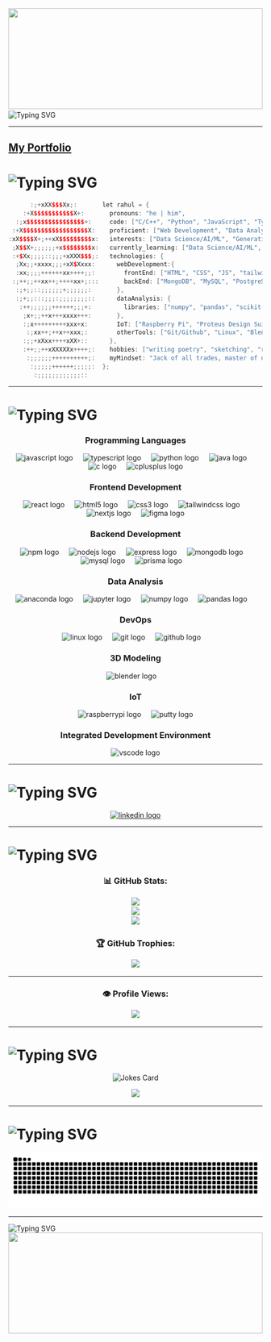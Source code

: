 <img src="https://media3.giphy.com/media/v1.Y2lkPTc5MGI3NjExczhsZDk2dGp3NGlua2plcmxidnUzZ2ZvZGxud2MzNm5mOXFpc3BlYiZlcD12MV9pbnRlcm5hbF9naWZfYnlfaWQmY3Q9Zw/tptFQ8QAJYYvu/giphy.gif" width="100%" height="200"/>

<img src="https://readme-typing-svg.herokuapp.com?font=Fira+Code&size=24&pause=1000&color=2a903c&width=800&lines=Welcome+to+RahuL's+GitHub+Profile!;Curious+,+Creative+,+Tech+Enthusiast;Always+Learning+%26+Building+Awesome+Stuff!" alt="Typing SVG">

---
<a href="https://rahulstack.vercel.app/">My Portfolio</a>
---

# <img src="https://readme-typing-svg.herokuapp.com?font=Fira+Code&size=24&pause=1000&color=2a903c&width=800&lines=👨‍💻+About+Me" alt="Typing SVG">
```cpp
      :;+xXX$$$Xx;:       let rahul = {
    :+X$$$$$$$$$$$X+:       pronouns: "he | him",
  :;x$$$$$$$$$$$$$$$$+:     code: ["C/C++", "Python", "JavaScript", "TypeScript",  "Java", "MATLAB"],
 :+X$$$$$$$$$$$$$$$$$$X:    proficient: ["Web Development", "Data Analysis", "IoT", "DSA"],
:xX$$$$X+;++xX$$$$$$$$$x:   interests: ["Data Science/AI/ML", "Generative AI", "Electronics","Robotics", "Computer Vision","NLP" ,"Game Development", "Ethical Hacking"],
 ;X$$X+;;;;;;+x$$$$$$$$x:   currently_learning: ["Data Science/AI/ML", "Generative AI],
 :+$Xx;;;;::;;;+xXXX$$$;:   technologies: {
  ;Xx;;+xxxx;;;+xX$Xxxx:      webDevelopment:{
  :xx;;;;++++++xx++++;;:        frontEnd: ["HTML", "CSS", "JS", "tailwindCSS", "React.js", "Next.js", "Shadcn UI", "Figma", "Framer"],
 :;++;;++xx++;++++xx+;:::       backEnd: ["MongoDB", "MySQL", "PostgreSQL", "Prisma", "Express.js", "Node.js"],
  :;+;;::;;;;;;+;;;;;;:       },
  :;+;;:::;;;:;;;;;;;;::      dataAnalysis: {
   :++;;;;;;++++++;;;+:         libraries: ["numpy", "pandas", "scikit-learn", "Matplotlib", "Seaborn", "MS Excel/ Google Sheets", "PowerBI"]
    ;x+;;++x+++xxxx+++:       },
    :;x+++++++++xxx+x:        IoT: ["Raspberry Pi", "Proteus Design Suite"],
     :;xx++;++x++xxx;:        otherTools: ["Git/Github", "Linux", "Blender"],
    :;;+xXxx++++xXX+::      },
    :++;;++xXXXXXx++++;:    hobbies: ["writing poetry", "sketching", "reading mangas, manhwas, manhuas", "animes", "playing story-driven games", "football"],
     :;;;;;;++++++++++;:    myMindset: "Jack of all trades, master of none, but oftentimes better than master of one."
      :;;;;;++++++;;;;;:  };
       :;;;;;;;;;;;;::
```

--- 

# <img src="https://readme-typing-svg.herokuapp.com?font=Fira+Code&size=24&pause=1000&color=2a903c&width=800&lines=🧑🏻‍💻+Technologies+I+can+cook+with" alt="Typing SVG">

<div align="center">
  
  <!-- Programming Languages -->
  <h3>Programming Languages</h3>
  <img src="https://cdn.jsdelivr.net/gh/devicons/devicon/icons/javascript/javascript-original.svg" height="40" alt="javascript logo"  />
  <img width="12" />
  <img src="https://cdn.jsdelivr.net/gh/devicons/devicon/icons/typescript/typescript-original.svg" height="40" alt="typescript logo"  />
  <img width="12" />
  <img src="https://cdn.jsdelivr.net/gh/devicons/devicon/icons/python/python-original.svg" height="40" alt="python logo"  />
  <img width="12" />
  <img src="https://cdn.jsdelivr.net/gh/devicons/devicon/icons/java/java-original.svg" height="40" alt="java logo"  />
  <img width="12" />
  <img src="https://cdn.jsdelivr.net/gh/devicons/devicon/icons/c/c-original.svg" height="40" alt="c logo"  />
  <img width="12" />
  <img src="https://cdn.jsdelivr.net/gh/devicons/devicon/icons/cplusplus/cplusplus-original.svg" height="40" alt="cplusplus logo"  />
  
  <!-- Frontend Development -->
  <h3>Frontend Development</h3>
  <img src="https://cdn.jsdelivr.net/gh/devicons/devicon/icons/react/react-original.svg" height="40" alt="react logo"  />
  <img width="12" />
  <img src="https://cdn.jsdelivr.net/gh/devicons/devicon/icons/html5/html5-original.svg" height="40" alt="html5 logo"  />
  <img width="12" />
  <img src="https://cdn.jsdelivr.net/gh/devicons/devicon/icons/css3/css3-original.svg" height="40" alt="css3 logo"  />
  <img width="12" />
  <img src="https://cdn.jsdelivr.net/gh/devicons/devicon/icons/tailwindcss/tailwindcss-original-wordmark.svg" height="40" alt="tailwindcss logo"  />
  <img width="12" />
  <img src="https://cdn.jsdelivr.net/gh/devicons/devicon/icons/nextjs/nextjs-original.svg" height="40" alt="nextjs logo"  />
  <img width="12" />
  <img src="https://cdn.jsdelivr.net/gh/devicons/devicon/icons/figma/figma-original.svg" height="40" alt="figma logo"  />
  
  <!-- Backend Development -->
  <h3>Backend Development</h3>
  <img src="https://cdn.jsdelivr.net/gh/devicons/devicon/icons/npm/npm-original-wordmark.svg" height="40" alt="npm logo"  />
  <img width="12" />
  <img src="https://cdn.jsdelivr.net/gh/devicons/devicon/icons/nodejs/nodejs-original.svg" height="40" alt="nodejs logo"  />
  <img width="12" />
  <img src="https://cdn.jsdelivr.net/gh/devicons/devicon/icons/express/express-original.svg" height="40" alt="express logo"  />
  <img width="12" />
  <img src="https://cdn.jsdelivr.net/gh/devicons/devicon/icons/mongodb/mongodb-original.svg" height="40" alt="mongodb logo"  />
  <img width="12" />
  <img src="https://cdn.jsdelivr.net/gh/devicons/devicon/icons/mysql/mysql-original.svg" height="40" alt="mysql logo"  />
  <img width="12" />
  <img src="https://cdn.simpleicons.org/prisma/2D3748" height="40" alt="prisma logo" />
  <img width="12" />
  
  <!-- Data Science / AI / Scientific Computing -->
  <h3>Data Analysis</h3>
  <img src="https://cdn.jsdelivr.net/gh/devicons/devicon/icons/anaconda/anaconda-original.svg" height="40" alt="anaconda logo"  />
  <img width="12" />
  <img src="https://cdn.jsdelivr.net/gh/devicons/devicon/icons/jupyter/jupyter-original.svg" height="40" alt="jupyter logo"  />
  <img width="12" />
  <img src="https://cdn.jsdelivr.net/gh/devicons/devicon/icons/numpy/numpy-original.svg" height="40" alt="numpy logo"  />
  <img width="12" />
  <img src="https://cdn.jsdelivr.net/gh/devicons/devicon/icons/pandas/pandas-original.svg" height="40" alt="pandas logo"  />
  <img width="12" />
  
  <!-- Operating System / DevOps -->
  <h3> DevOps</h3>
  <img src="https://cdn.jsdelivr.net/gh/devicons/devicon/icons/linux/linux-original.svg" height="40" alt="linux logo"  />
  <img width="12" />
  <img src="https://cdn.jsdelivr.net/gh/devicons/devicon/icons/git/git-original.svg" height="40" alt="git logo"  />
  <img width="12" />
  <img src="https://cdn.jsdelivr.net/gh/devicons/devicon/icons/github/github-original.svg" height="40" alt="github logo"  />
  <img width="12" />
  
  <!-- 3D Modeling / IoT -->
  <h3>3D Modeling</h3>
  <img src="https://cdn.jsdelivr.net/gh/devicons/devicon/icons/blender/blender-original.svg" height="40" alt="blender logo"  />
  <img width="12" />

  <h3>IoT</h3>
  <img src="https://cdn.jsdelivr.net/gh/devicons/devicon/icons/raspberrypi/raspberrypi-original.svg" height="40" alt="raspberrypi logo"  />
  <img width="12" />
  <img src="https://cdn.jsdelivr.net/gh/devicons/devicon/icons/putty/putty-original.svg" height="40" alt="putty logo"  />
  
  <!-- Integrated Development Environment -->
  <h3>Integrated Development Environment</h3>
  <img src="https://cdn.jsdelivr.net/gh/devicons/devicon/icons/vscode/vscode-original.svg" height="40" alt="vscode logo"  />
</div>

</div>

---

# <img src="https://readme-typing-svg.herokuapp.com?font=Fira+Code&size=24&pause=1000&color=2a903c&width=800&lines=🌏+Cook+With+Me" alt="Typing SVG">
<div align="center">
  <a href="https://www.linkedin.com/in/rahulstack/">
  <img src="https://raw.githubusercontent.com/maurodesouza/profile-readme-generator/master/src/assets/icons/social/linkedin/default.svg" width="52" height="40" alt="linkedin logo"  />
  </a>
  <!--
  <a href="https://x.com/rahulencoded/">
  <img src="https://upload.wikimedia.org/wikipedia/commons/5/53/X_logo_2023_original.svg" width="40" height="40" alt="X logo"  />
  </a>
  -->
</div>

---


# <img src="https://readme-typing-svg.herokuapp.com?font=Fira+Code&size=24&pause=1000&color=2a903c&width=800&lines=🏆+GitHub+Achievements" alt="Typing SVG">
<div align="center">

<h3> 📊 GitHub Stats: </h3>

![](https://github-readme-stats.vercel.app/api?username=Rahul-Encoded&theme=shadow_green&hide_border=false&include_all_commits=true&count_private=true)<br/>
![](https://github-readme-streak-stats.herokuapp.com/?user=Rahul-Encoded&theme=shadow_green&hide_border=false)<br/>
![](https://github-readme-stats.vercel.app/api/top-langs/?username=Rahul-Encoded&theme=shadow_green&hide_border=false&include_all_commits=true&count_private=true&layout=compact)

<h3> 🏆 GitHub Trophies: </h3>

![](https://github-profile-trophy.vercel.app/?username=Rahul-Encoded&theme=shadow_green&no-frame=false&no-bg=true&margin-w=4)

---
<h3> 👁️ Profile Views: </h3>
<img src="https://profile-counter.glitch.me/Rahul-Encoded/count.svg?"  />

---
</div>

# <img src="https://readme-typing-svg.herokuapp.com?font=Fira+Code&size=24&pause=1000&color=2a903c&width=800&lines=✍️+Somebody+cooked+here+😜" alt="Typing SVG">
<div align="center">

![Jokes Card](https://readme-jokes.vercel.app/api?type=vertical&hideBorder&theme=gotham&qColor=%2300FFFF&aColor=%2300FF00)
  
![](https://quotes-github-readme.vercel.app/api?type=vetical&theme=dark)

---
</div>

# <img src="https://readme-typing-svg.herokuapp.com?font=Fira+Code&size=24&pause=1000&color=2a903c&width=800&lines=🐍+Snake+eating+up+OUR+🤨+GitHub+commits" alt="Typing SVG"> 
                       
<img src="https://raw.githubusercontent.com/Rahul-Encoded/Rahul-Encoded/output/snake.svg" alt="Snake animation" />

---
<img src="https://readme-typing-svg.herokuapp.com?font=Fira+Code&size=24&pause=1000&color=2a903c&width=800&lines=👋🏻+Until+we+meet+again+🫂" alt="Typing SVG">
<img src="https://media4.giphy.com/media/v1.Y2lkPTc5MGI3NjExbm85MHhjenZtNXUyaHZ3YXRmeDlpMXRvY2h5NHM0ajR4cXk3OHk0NCZlcD12MV9pbnRlcm5hbF9naWZfYnlfaWQmY3Q9Zw/Uho05vACGIjMk/giphy.gif" width="100%" height="200"/>

